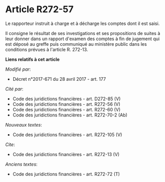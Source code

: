 # Article R272-57

Le rapporteur instruit à charge et à décharge les comptes dont il est saisi. 

Il consigne le résultat de ses investigations et ses propositions de suites à leur donner dans un rapport d'examen des
comptes à fin de jugement qui est déposé au greffe puis communiqué au ministère public dans les conditions prévues à
l'article R. 272-13.

**Liens relatifs à cet article**

_Modifié par_:

  - Décret n°2017-671 du 28 avril 2017 - art. 177

_Cité par_:

  - Code des juridictions financières - art. D272-85 (V)
  - Code des juridictions financières - art. R272-56 (V)
  - Code des juridictions financières - art. R272-60 (V)
  - Code des juridictions financières - art. R272-70-2 (Ab)

_Nouveaux textes_:

  - Code des juridictions financières - art. R272-105 (V)

_Cite_:

  - Code des juridictions financières - art. R272-13 (V)

_Anciens textes_:

  - Code des juridictions financières - art. R272-72 (T)
